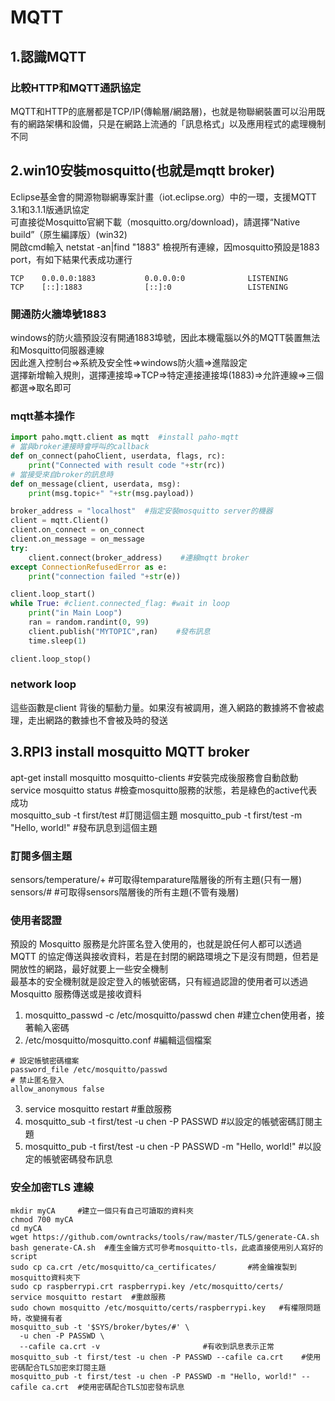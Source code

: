 # MQTT
## 1.認識MQTT
### 比較HTTP和MQTT通訊協定
MQTT和HTTP的底層都是TCP/IP(傳輸層/網路層)，也就是物聯網裝置可以沿用既有的網路架構和設備，只是在網路上流通的「訊息格式」以及應用程式的處理機制不同

## 2.win10安裝mosquitto(也就是mqtt broker)
Eclipse基金會的開源物聯網專案計畫（iot.eclipse.org）中的一環，支援MQTT 3.1和3.1.1版通訊協定<br>
可直接從Mosquitto官網下載（mosquitto.org/download)，請選擇“Native build”（原生編譯版）(win32)<br>
開啟cmd輸入 netstat -an|find "1883" 檢視所有連線，因mosquitto預設是1883 port，有如下結果代表成功運行
```
TCP    0.0.0.0:1883           0.0.0.0:0              LISTENING
TCP    [::]:1883              [::]:0                 LISTENING
```
### 開通防火牆埠號1883
windows的防火牆預設沒有開通1883埠號，因此本機電腦以外的MQTT裝置無法和Mosquitto伺服器連線<br>
因此進入控制台=>系統及安全性=>windows防火牆=>進階設定<br>
選擇新增輸入規則，選擇連接埠=>TCP=>特定連接連接埠(1883)=>允許連線=>三個都選=>取名即可
### mqtt基本操作
```python
import paho.mqtt.client as mqtt  #install paho-mqtt
# 當與broker連接時會呼叫的callback
def on_connect(pahoClient, userdata, flags, rc):  
    print("Connected with result code "+str(rc))
# 當接受來自broker的訊息時
def on_message(client, userdata, msg):
    print(msg.topic+" "+str(msg.payload))

broker_address = "localhost"  #指定安裝mosquitto server的機器
client = mqtt.Client()
client.on_connect = on_connect
client.on_message = on_message
try:
    client.connect(broker_address)    #連線mqtt broker
except ConnectionRefusedError as e:
    print("connection failed "+str(e))

client.loop_start()
while True: #client.connected_flag: #wait in loop
    print("in Main Loop")
    ran = random.randint(0, 99)
    client.publish("MYTOPIC",ran)    #發布訊息
    time.sleep(1)

client.loop_stop()
```
### network loop
這些函數是client 背後的驅動力量。如果沒有被調用，進入網路的數據將不會被處理，走出網路的數據也不會被及時的發送

## 3.RPI3 install mosquitto MQTT broker
apt-get install mosquitto mosquitto-clients #安裝完成後服務會自動啟動<br>
service mosquitto status #檢查mosquitto服務的狀態，若是綠色的active代表成功<br>
mosquitto_sub -t first/test #訂閱這個主題
mosquitto_pub -t first/test -m "Hello, world!" #發布訊息到這個主題
### 訂閱多個主題
sensors/temperature/+ #可取得temparature階層後的所有主題(只有一層)
sensors/# #可取得sensors階層後的所有主題(不管有幾層)
### 使用者認證
預設的 Mosquitto 服務是允許匿名登入使用的，也就是說任何人都可以透過 MQTT 的協定傳送與接收資料，若是在封閉的網路環境之下是沒有問題，但若是開放性的網路，最好就要上一些安全機制<br>
最基本的安全機制就是設定登入的帳號密碼，只有經過認證的使用者可以透過 Mosquitto 服務傳送或是接收資料<br>
1. mosquitto_passwd -c /etc/mosquitto/passwd chen #建立chen使用者，接著輸入密碼
2. /etc/mosquitto/mosquitto.conf #編輯這個檔案
```
# 設定帳號密碼檔案
password_file /etc/mosquitto/passwd
# 禁止匿名登入
allow_anonymous false
```
3. service mosquitto restart #重啟服務
4. mosquitto_sub -t first/test -u chen -P PASSWD #以設定的帳號密碼訂閱主題
5. mosquitto_pub -t first/test -u chen -P PASSWD -m "Hello, world!" #以設定的帳號密碼發布訊息
### 安全加密TLS 連線
```
mkdir myCA     #建立一個只有自己可讀取的資料夾
chmod 700 myCA
cd myCA
wget https://github.com/owntracks/tools/raw/master/TLS/generate-CA.sh
bash generate-CA.sh  #產生金鑰方式可參考mosquitto-tls，此處直接使用別人寫好的script
sudo cp ca.crt /etc/mosquitto/ca_certificates/       #將金鑰複製到mosquitto資料夾下
sudo cp raspberrypi.crt raspberrypi.key /etc/mosquitto/certs/
service mosquitto restart  #重啟服務
sudo chown mosquitto /etc/mosquitto/certs/raspberrypi.key   #有權限問題時，改變擁有者
mosquitto_sub -t '$SYS/broker/bytes/#' \
  -u chen -P PASSWD \
  --cafile ca.crt -v                       #有收到訊息表示正常
mosquitto_sub -t first/test -u chen -P PASSWD --cafile ca.crt    #使用密碼配合TLS加密來訂閱主題
mosquitto_pub -t first/test -u chen -P PASSWD -m "Hello, world!" --cafile ca.crt  #使用密碼配合TLS加密發布訊息
```



